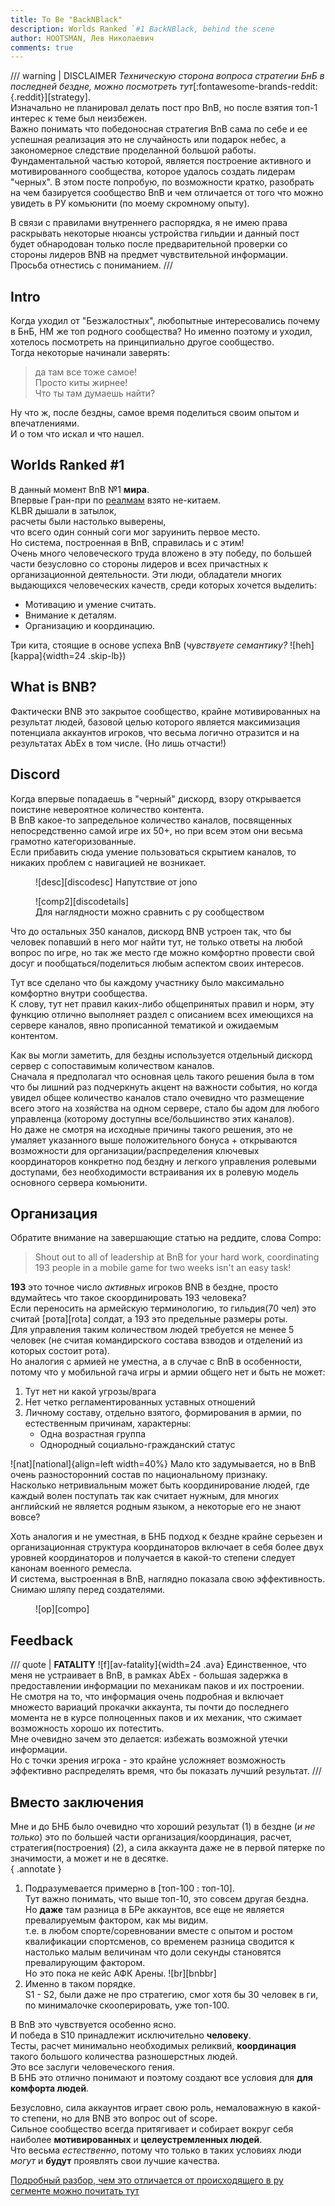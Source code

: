 ```yaml
---
title: To Be "BackNBlack"
description: Worlds Ranked `#1 BackNBlack, behind the scene
author: HOOTSMAN, Лев Николаевич
comments: true
---
```


/// warning | DISCLAIMER
_Техническую сторона вопроса стратегии БнБ в последней бездне, можно посмотреть
тут_[:fontawesome-brands-reddit:{.reddit}][strategy].  
Изначально не планировал делать пост про BnB, но после взятия топ-1 интерес к теме был неизбежен.  
Важно понимать что победоносная стратегия ВnB сама по себе и ее успешная реализация это не случайность или подарок
небес, а закономерное следствие проделанной большой работы. Фундаментальной частью которой, является построение
активного и мотивированного сообщества, которое удалось создать лидерам "черных".
В этом посте попробую, по возможности кратко, разобрать на чем базируется сообщество BnB и чем отличается
от того что можно увидеть в РУ комьюнити (по моему скромному опыту).

В связи с правилами внутреннего распорядка, я не имею права раскрывать некоторые нюансы устройства гильдии и данный пост
будет обнародован только после предварительной проверки со стороны лидеров BNB на предмет чувствительной информации.  
Просьба отнестись с пониманием.
///

## Intro

Когда уходил от "Безжалостных", любопытные интересовались почему в БнБ, НМ же топ родного сообщества?
Но именно поэтому и уходил, хотелось посмотреть на принципиально другое сообщество.  
Тогда некоторые начинали заверять:
> да там все тоже самое!  
> Просто киты жирнее!  
> Что ты там думаешь найти?

Ну что ж, после бездны, самое время поделиться своим опытом и впечатлениями.  
И о том что искал и что нашел.

## Worlds Ranked #1

В данный момент BnB №1 **мира**.  
Впервые Гран-при по [реалмам](../kb/realms.md) взято не-китаем.  
KLBR дышали в затылок,  
расчеты были настолько выверены,  
что всего один сонный соги мог заруинить первое место.  
Но система, построенная в BnB, справилась и с этим!  
Очень много человеческого труда вложено в эту победу, по большей части безусловно со стороны лидеров и всех причастных к
организационной деятельности.
Эти люди, обладатели многих выдающихся человеческих качеств, среди которых хочется выделить:

- Мотивацию и умение считать.
- Внимание к деталям.
- Организацию и координацию.

Три кита, стоящие в основе успеха BnB (_чувствуете семантику?_ ![heh][kappa]{width=24 .skip-lb})

## What is BNB?

Фактически BNB это закрытое сообщество, крайне мотивированных на результат людей, базовой целью которого является
максимизация потенциала аккаунтов игроков, что весьма логично отразится и на результатах AbEx в том числе. (Но лишь
отчасти!)

## Discord

Когда впервые попадаешь в "черный" дискорд, взору открывается поистине невероятное количество контента.  
В BnB какое-то запредельное количество каналов, посвященных непосредственно самой игре их 50+, но при всем этом они
весьма грамотно категоризованные.  
Если прибавить сюда умение пользоваться скрытием каналов, то никаких проблем с навигацией не возникает.  
<figure markdown>
![desc][discodesc]
<figcation>
Напутствие от jono
</figcaption>
</figure>
<figure markdown>
![comp2][discodetails]
<figcaption>
Для наглядности можно сравнить с ру сообществом
</figcaption>
</figure>
Что до остальных 350 каналов, дискорд BNB устроен так, что бы человек попавший в него мог найти тут, не только ответы на
любой вопрос по игре, но так же место где можно комфортно провести свой досуг и пообщаться/поделиться любым аспектом
своих интересов.

Тут все сделано что бы каждому участнику было максимально комфортно внутри сообщества.  
К слову, тут нет правил каких-либо общепринятых правил и норм, эту функцию отлично выполняет раздел с описанием всех
имеющихся на сервере каналов, явно прописанной тематикой и ожидаемым контентом.

Как вы могли заметить, для бездны используется отдельный дискорд сервер с сопоставимым количеством каналов.  
Сначала я предполагал что основная цель такого решения была в том что бы лишний раз подчеркнуть акцент на важности
события, но когда увидел общее количество каналов стало очевидно что размещение всего этого на хозяйства на одном
сервере, стало бы адом для любого управленца (которому доступны все/большинство этих каналов).  
Но даже не смотря на исходные причины такого решения, это не умаляет указанного выше положительного бонуса + открываются
возможности для организации/распределения ключевых координаторов конкретно под бездну и легкого управления ролевыми
доступами, без необходимости встраивания их в ролевую модель основного сервера комьюнити.

## Организация

Обратите внимание на завершающие статью на реддите, слова Compo:
> Shout out to all of leadership at BnB for your hard work, coordinating 193 people in a mobile game for two weeks isn't
> an easy task!

**193** это точное число _активных_ игроков BNB в бездне, просто вдумайтесь что такое скоординировать 193 человека?  
Если переносить на армейскую терминологию, то гильдия(70 чел) это считай [рота][rota] солдат, а 193 это предельные размеры роты.  
Для управления таким количеством людей требуется не менее 5 человек (не считая командирского состава взводов и отделений из которых состоит рота).  
Но аналогия с армией не уместна, а в случае с BnB в особенности, потому что у мобильной гача игры и армии
общего нет и быть не может:

1. Тут нет ни какой угрозы/врага
2. Нет четко регламентированных уставных отношений
3. Личному составу, отдельно взятого, формирования в армии, по естественным причинам, характерны:
    - Одна возрастная группа
    - Однородный социально-гражданский статус

![nat][national]{align=left width=40%}
Мало кто задумывается, но в BnB очень разносторонний состав по национальному признаку.  
Насколько нетривиальным может быть координирование людей, где каждый волен поступать так как считает нужным, для многих
английский не является родным языком, а некоторые его не знают вовсе?

Хоть аналогия и не уместная, в БНБ подход к бездне крайне серьезен и организационная структура координаторов включает в
себя более двух уровней координаторов и получается в какой-то степени следует канонам военного ремесла.  
И система, выстроенная в BnB, наглядно показала свою эффективность.  
Снимаю шляпу перед создателями.  
<figure markdown>
![op][compo]
</figure>

## Feedback

/// quote | **FATALITY** ![f][av-fatality]{width=24 .ava}
Единственное, что меня не устраивает в BnB, в рамках AbEx - большая задержка в предоставлении информации по механикам паков и их построении.  
Не смотря на то, что информация очень подробная и включает множесто вариаций прокачки аккаунта, ты почти до последнего момента не в курсе полноценных паков и их механик, что сжимает возможность хорошо их потестить.  
Мне очевидно зачем это делается: избежать возможной утечки информации.  
Но с точки зрения игрока - это крайне усложняет возможность эффективно распределять время, что бы показать лучший результат.
///

## Вместо заключения

Мне и до БНБ было очевидно что хороший результат (1) в бездне (_и не только_) это по большей части организация/координация, расчет, стратегия(построения) (2), а сила аккаунта даже не в первой пятерке по значимости, а может и не в десятке.  
{ .annotate }

1. Подразумевается примерно в [топ-100 : топ-10].  
Тут важно понимать, что выше топ-10, это совсем другая бездна.  
Но **даже** там разница в БРе аккаунтов, все еще не является превалируемым фактором, как мы видим.  
т.е. в любом спорте/соревновании вместе с опытом и ростом квалификации спортсменов, со временем разница сводится к настолько малым величинам что доли секунды становятся превалирующим фактором.  
Но это пока не кейс АФК Арены.
![br][bnbbr]
1. Именно в таком порядке.  
S1 - S2, были даже не про стратегию, смог хотя бы 30 человек в ги, по минималочке скооперировать, уже топ-100.

В BnB это чувствуется особенно ясно.  
И победа в S10 принадлежит исключительно **человеку**.  
Тесты, расчет минимально необходимых реликвий, **координация** такого большого количества разношерстных людей.  
Это все заслуги человеческого гения.  
В БНБ это отлично понимают и поэтому создают все условия для **для комфорта людей**.

Безусловно, сила аккаунтов играет свою роль, немаловажную в какой-то степени, но для BNB это вопрос out of scope.  
Сильное сообщество всегда притягивает и собирает вокруг себя наиболее **мотивированных** и **целеустремленных людей**.  
Что весьма _естественно_, потому что только в таких условиях люди _могут_ и **будут** проявлять свои лучшие качества.

[Подробный разбор, чем это отличается от происходящего в ру сегменте можно почитать тут](cis.md)
